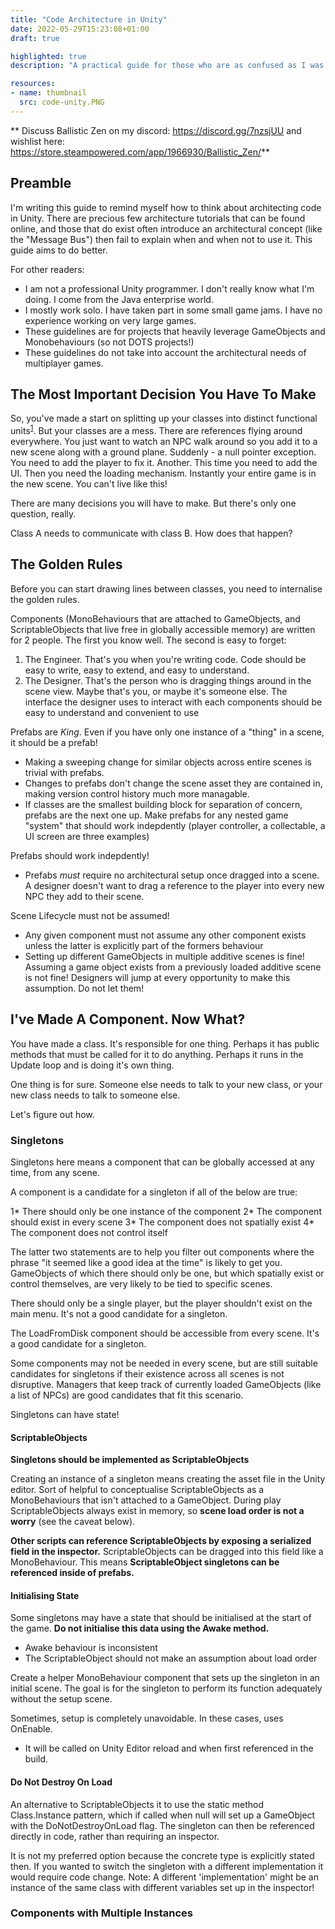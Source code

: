 ```yaml
---
title: "Code Architecture in Unity"
date: 2022-05-29T15:23:08+01:00
draft: true

highlighted: true
description: "A practical guide for those who are as confused as I was."

resources:
- name: thumbnail
  src: code-unity.PNG
---
```


** Discuss Ballistic Zen on my discord: https://discord.gg/7nzsjUU and wishlist here: https://store.steampowered.com/app/1966930/Ballistic_Zen/**

## Preamble

I'm writing this guide to remind myself how to think about architecting code in Unity. There are precious few architecture tutorials that can be found online, and those that do exist often introduce an architectural concept (like the "Message Bus") then fail to explain when and when not to use it. This guide aims to do better.

For other readers:

* I am not a professional Unity programmer. I don't really know what I'm doing. I come from the Java enterprise world.
* I mostly work solo. I have taken part in some small game jams. I have no experience working on very large games.
* These guidelines are for projects that heavily leverage GameObjects and Monobehaviours (so not DOTS projects!)
* These guidelines do not take into account the architectural needs of multiplayer games.

## The Most Important Decision You Have To Make

So, you've made a start on splitting up your classes into distinct functional units<sup>[1]</sup>. But your classes are a mess. There are references flying around everywhere. You just want to watch an NPC walk around so you add it to a new scene along with a ground plane. Suddenly - a null pointer exception. You need to add the player to fix it. Another. This time you need to add the UI. Then you need the loading mechanism. Instantly your entire game is in the new scene. You can't live like this!

There are many decisions you will have to make. But there's only one question, really.

Class A needs to communicate with class B. How does that happen?

## The Golden Rules

Before you can start drawing lines between classes, you need to internalise the golden rules.

Components (MonoBehaviours that are attached to GameObjects, and ScriptableObjects that live free in globally accessible memory) are written for 2 people. The first you know well. The second is easy to forget:

1. The Engineer. That's you when you're writing code. Code should be easy to write, easy to extend, and easy to understand.
2. The Designer. That's the person who is dragging things around in the scene view. Maybe that's you, or maybe it's someone else. The interface the designer uses to interact with each components should be easy to understand and convenient to use

Prefabs are *King*. Even if you have only one instance of a "thing" in a scene, it should be a prefab!

*	Making a sweeping change for similar objects across entire scenes is trivial with prefabs.
* Changes to prefabs don't change the scene asset they are contained in, making version control history much more managable.
*	If classes are the smallest building block for separation of concern, prefabs are the next one up. Make prefabs for any nested game "system" that should work indepdently (player controller, a collectable, a UI screen are three examples)

Prefabs should work indepdently!

* Prefabs *must* require no architectural setup once dragged into a scene. A designer doesn't want to drag a reference to the player into every new NPC they add to their scene.

Scene Lifecycle must not be assumed!

*	Any given component must not assume any other component exists unless the latter is explicitly part of the formers behaviour
* Setting up different GameObjects in multiple additive scenes is fine! Assuming a game object exists from a previously loaded additive scene is not fine! Designers will jump at every opportunity to make this assumption. Do not let them!

## I've Made A Component. Now What?

You have made a class. It's responsible for one thing. Perhaps it has public methods that must be called for it to do anything. Perhaps it runs in the Update loop and is doing it's own thing.

One thing is for sure. Someone else needs to talk to your new class, or your new class needs to talk to someone else.

Let's figure out how.

###	Singletons

Singletons here means a component that can be globally accessed at any time, from any scene.

A component is a candidate for a singleton if all of the below are true:

1* There should only be one instance of the component
2* The component should exist in every scene
3* The component does not spatially exist
4* The component does not control itself

The latter two statements are to help you filter out components where the phrase "it seemed like a good idea at the time" is likely to get you. GameObjects of which there should only be one, but which spatially exist or control themselves, are very likely to be tied to specific scenes.

There should only be a single player, but the player shouldn't exist on the main menu. It's not a good candidate for a singleton.

The LoadFromDisk component should be accessible from every scene. It's a good candidate for a singleton.

Some components may not be needed in every scene, but are still suitable candidates for singletons if their existence across all scenes is not disruptive. Managers that keep track of currently loaded GameObjects (like a list of NPCs) are good candidates that fit this scenario.

Singletons can have state!

#### ScriptableObjects

**Singletons should be implemented as ScriptableObjects**

Creating an instance of a singleton means creating the asset file in the Unity editor. Sort of helpful to conceptualise ScriptableObjects as a MonoBehaviours that isn't attached to a GameObject. During play ScriptableObjects always exist in memory, so **scene load order is not a worry** (see the caveat below).

**Other scripts can reference ScriptableObjects by exposing a serialized field in the inspector.** ScriptableObjects can be dragged into this field like a MonoBehaviour. This means **ScriptableObject singletons can be referenced inside of prefabs.**

#### Initialising State

Some singletons may have a state that should be initialised at the start of the game. **Do not initialise this data using the Awake method.**

*	Awake behaviour is inconsistent
* The ScriptableObject should not make an assumption about load order

Create a helper MonoBehaviour component that sets up the singleton in an initial scene. The goal is for the singleton to perform its function adequately without the setup scene.

Sometimes, setup is completely unavoidable. In these cases, uses OnEnable.

* It will be called on Unity Editor reload and when first referenced in the build.

#### Do Not Destroy On Load

An alternative to ScriptableObjects it to use the static method Class.Instance pattern, which if called when null will set up a GameObject with the DoNotDestroyOnLoad flag. The singleton can then be referenced directly in code, rather than requiring an inspector.

It is not my preferred option because the concrete type is explicitly stated then. If you wanted to switch the singleton with a different implementation it would require code change. Note: A different 'implementation' might be an instance of the same class with different variables set up in the inspector!

### Components with Multiple Instances

[1]: https://en.wikipedia.org/wiki/Separation_of_concerns